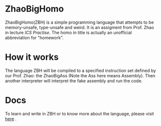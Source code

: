 # ZhaoBigHomo
ZhaoBigHomo(ZBH) is a simple programming language that attempts to be memory-unsafe, type-unsafe and weird. It is an assigment from Prof. Zhao in lecture _ICS Practise_. The homo in title is actually an unofficial abbreviation for "homework".

# How it works
The language ZBH will be compiled to a specified instruction set defined by our Prof. Zhao: the ZhaoBigAss (Note the Ass here means Assembly). Then another interpreter will interpret the fake assembly and run the code. 

# Docs
To learn and write in ZBH or to know more about the language, please visit [here](https://xgn-1.gitbook.io/zbh-documentation/) .
